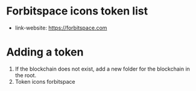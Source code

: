 # Forbitspace icons token list

- link-website: https://forbitspace.com

# Adding a token

1. If the blockchain does not exist, add a new folder for the blockchain in the root.
2. Token icons forbitspace
